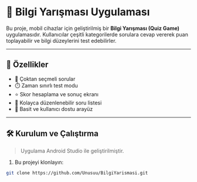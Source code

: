 # 📱 Bilgi Yarışması Uygulaması

Bu proje, mobil cihazlar için geliştirilmiş bir **Bilgi Yarışması (Quiz Game)** uygulamasıdır. Kullanıcılar çeşitli kategorilerde sorulara cevap vererek puan toplayabilir ve bilgi düzeylerini test edebilirler.

---

## 🚀 Özellikler

- 🎯 Çoktan seçmeli sorular
- ⏱️ Zaman sınırlı test modu
- ⭐ Skor hesaplama ve sonuç ekranı
- 📂 Kolayca düzenlenebilir soru listesi
- 🎨 Basit ve kullanıcı dostu arayüz

---

## 🛠️ Kurulum ve Çalıştırma

> Uygulama Android Studio ile geliştirilmiştir.

1. Bu projeyi klonlayın:

```bash
git clone https://github.com/Unusuu/BilgiYarismasi.git
